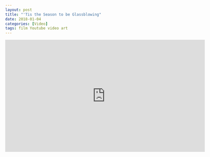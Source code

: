 ```yaml
---
layout: post
title: "'Tis the Season to be Glassblowing"
date: 2018-01-04
categories: [Video]
tags: film Youtube video art
---
```


<div class="video-responsive">
 <iframe width="640" height="360" src="https://www.youtube.com/embed/g-KzNTSl7Vg?ecver=1" frameborder="0" gesture="media" allow="encrypted-media" allowfullscreen></iframe>
 </div>
